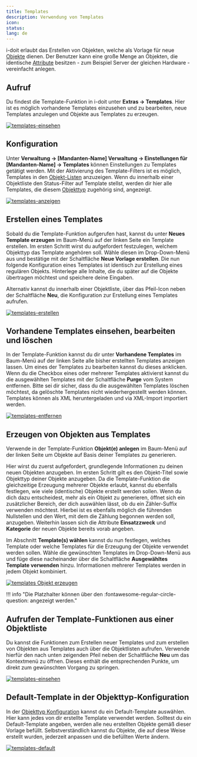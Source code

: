 ```yaml
---
title: Templates
description: Verwendung von Templates
icon:
status:
lang: de
---
```


i-doit erlaubt das Erstellen von Objekten, welche als Vorlage für neue [Objekte](../grundlagen/struktur-it-dokumentation.md) dienen. Der Benutzer kann eine große Menge an Objekten, die identische [Attribute](../grundlagen/struktur-it-dokumentation.md) besitzen - zum Beispiel Server der gleichen Hardware - vereinfacht anlegen.

## Aufruf

Du findest die Template-Funktion in i-doit unter **Extras → Templates**. Hier ist es möglich vorhandene Templates einzusehen und zu bearbeiten, neue Templates anzulegen und Objekte aus Templates zu erzeugen.

[![templates-einsehen](../assets/images/de/effizientes-dokumentieren/templates/1-temp.png)](../assets/images/de/effizientes-dokumentieren/templates/1-temp.png)

## Konfiguration

Unter **Verwaltung → [Mandanten-Name] Verwaltung → Einstellungen für [Mandanten-Name] → Templates** können Einstellungen zu Templates getätigt werden. Mit der Aktivierung des Template-Filters ist es möglich, Templates in den [Objekt-Listen](../grundlagen/objekt-liste/index.md) anzuzeigen. Wenn du innerhalb einer Objektliste den Status-Filter auf Template stellst, werden dir hier alle Templates, die diesem [Objekttyp](../grundlagen/struktur-it-dokumentation.md) zugehörig sind, angezeigt.

[![templates-anzeigen](../assets/images/de/effizientes-dokumentieren/templates/2-temp.png)](../assets/images/de/effizientes-dokumentieren/templates/2-temp.png)

## Erstellen eines Templates

Sobald du die Template-Funktion aufgerufen hast, kannst du unter **Neues Template erzeugen** im Baum-Menü auf der linken Seite ein Template erstellen. Im ersten Schritt wirst du aufgefordert festzulegen, welchem Objekttyp das Template angehören soll. Wähle diesen im Drop-Down-Menü aus und bestätige mit der Schaltfläche **Neue Vorlage erstellen**. Die nun folgende Konfiguration eines Templates ist identisch zur Erstellung eines regulären Objekts. Hinterlege alle Inhalte, die du später auf die Objekte übertragen möchtest und speichere deine Eingaben.

Alternativ kannst du innerhalb einer Objektliste, über das Pfeil-Icon neben der Schaltfläche **Neu**, die Konfiguration zur Erstellung eines Templates aufrufen.

[![templates-erstellen](../assets/images/de/effizientes-dokumentieren/templates/3-temp.png)](../assets/images/de/effizientes-dokumentieren/templates/3-temp.png)

## Vorhandene Templates einsehen, bearbeiten und löschen

In der Template-Funktion kannst du dir unter **Vorhandene Templates** im Baum-Menü auf der linken Seite alle bisher erstellten Templates anzeigen lassen. Um eines der Templates zu bearbeiten kannst du dieses anklicken. Wenn du die Checkbox eines oder mehrerer Templates aktivierst kannst du die ausgewählten Templates mit der Schaltfläche **Purge** vom System entfernen. Bitte sei dir sicher, dass du die ausgewählten Templates löschen möchtest, da gelöschte Templates nicht wiederhergestellt werden können. Templates können als XML heruntergeladen und via XML-Import importiert werden.

[![templates-entfernen](../assets/images/de/effizientes-dokumentieren/templates/4-temp.png)](../assets/images/de/effizientes-dokumentieren/templates/4-temp.png)

## Erzeugen von Objekten aus Templates

Verwende in der Template-Funktion **Objekt(e) anlegen**  im Baum-Menü auf der linken Seite um Objekte auf Basis deiner Templates zu generieren.

Hier wirst du zuerst aufgefordert, grundlegende Informationen zu deinen neuen Objekten anzugeben. Im ersten Schritt gilt es den Objekt-Titel sowie Objekttyp deiner Objekte anzugeben. Da die Template-Funktion die gleichzeitige Erzeugung mehrerer Objekte erlaubt, kannst du ebenfalls festlegen, wie viele (identische) Objekte erstellt werden sollen. Wenn du dich dazu entscheidest, mehr als ein Objekt zu generieren, öffnet sich ein zusätzlicher Bereich, der dich auswählen lässt, ob du ein Zähler-Suffix verwenden möchtest. Hierbei ist es ebenfalls möglich die führenden Nullstellen und den Wert, mit dem die Zählung begonnen werden soll, anzugeben. Weiterhin lassen sich die Attribute **Einsatzzweck** und **Kategorie** der neuen Objekte bereits vorab angeben.

Im Abschnitt **Template(s) wählen** kannst du nun festlegen, welches Template oder welche Templates für die Erzeugung der Objekte verwendet werden sollen. Wähle die gewünschten Templates im Drop-Down-Menü aus und füge diese nacheinander über die Schaltfläche **Ausgewähltes Template verwenden** hinzu. Informationen mehrerer Templates werden in jedem Objekt kombiniert.

[![templates Objekt erzeugen](../assets/images/de/effizientes-dokumentieren/templates/5-temp.png)](../assets/images/de/effizientes-dokumentieren/templates/5-temp.png)

!!! info "Die Platzhalter können über den :fontawesome-regular-circle-question: angezeigt werden."

## Aufrufen der Template-Funktionen aus einer Objektliste

Du kannst die Funktionen zum Erstellen neuer Templates und zum erstellen von Objekten aus Templates auch über die Objektlisten aufrufen. Verwende hierfür den nach unten zeigenden Pfeil neben der Schaltfläche **Neu** um das Kontextmenü zu öffnen. Dieses enthält die entsprechenden Punkte, um direkt zum gewünschten Vorgang zu springen.

[![templates-einsehen](../assets/images/de/effizientes-dokumentieren/templates/6-temp.png)](../assets/images/de/effizientes-dokumentieren/templates/6-temp.png)

## Default-Template in der Objekttyp-Konfiguration

In der [Objekttyp Konfiguration](../grundlagen/benutzerdefinierte-objekttypen.md) kannst du ein Default-Template auswählen. Hier kann jedes von dir erstellte Template verwendet werden. Solltest du ein Default-Template angeben, werden alle neu erstellten Objekte gemäß dieser Vorlage befüllt. Selbstverständlich kannst du Objekte, die auf diese Weise erstellt wurden, jederzeit anpassen und die befüllten Werte ändern.

[![templates-default](../assets/images/de/effizientes-dokumentieren/templates/7-temp.png)](../assets/images/de/effizientes-dokumentieren/templates/7-temp.png)
